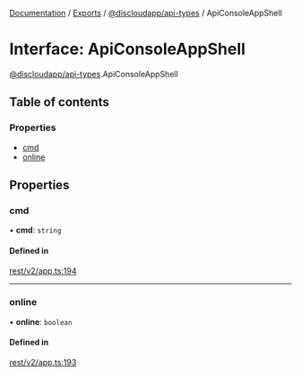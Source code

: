 [Documentation](../README.md) / [Exports](../modules.md) / [@discloudapp/api-types](../modules/discloudapp_api_types.md) / ApiConsoleAppShell

# Interface: ApiConsoleAppShell

[@discloudapp/api-types](../modules/discloudapp_api_types.md).ApiConsoleAppShell

## Table of contents

### Properties

- [cmd](discloudapp_api_types.ApiConsoleAppShell.md#cmd)
- [online](discloudapp_api_types.ApiConsoleAppShell.md#online)

## Properties

### cmd

• **cmd**: `string`

#### Defined in

[rest/v2/app.ts:194](https://github.com/discloud/discloud.app/blob/ee3bbd2/packages/api-types/rest/v2/app.ts#L194)

___

### online

• **online**: `boolean`

#### Defined in

[rest/v2/app.ts:193](https://github.com/discloud/discloud.app/blob/ee3bbd2/packages/api-types/rest/v2/app.ts#L193)
